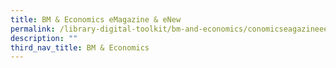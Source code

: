```yaml
---
title: BM & Economics eMagazine & eNew
permalink: /library-digital-toolkit/bm-and-economics/conomicseagazineeew/
description: ""
third_nav_title: BM & Economics
---
```

